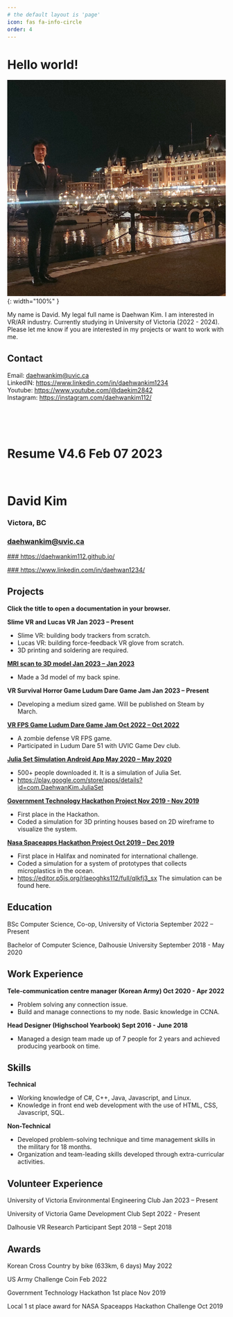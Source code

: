 ```yaml
---
# the default layout is 'page'
icon: fas fa-info-circle
order: 4
---
```

# Hello world!
![Desktop View](/assets/images/about/image1.png){: width="100%" }

My name is David. My legal full name is Daehwan Kim. I am interested in VR/AR industry. Currently studying in University of Victoria (2022 - 2024). Please let me know if you are interested in my projects or want to work with me.

## Contact

Email: daehwankim@uvic.ca <br />
LinkedIN: <a href="https://www.linkedin.com/in/daehwan1234/">https://www.linkedin.com/in/daehwankim1234</a> <br />
Youtube: <a href="https://www.youtube.com/@daekim2842">https://www.youtube.com/@daekim2842</a> <br />
Instagram: <a href="https://instagram.com/daehwankim112/">https://instagram.com/daehwankim112/</a> <br />

<br />
<br />
<br />

# Resume V4.6 Feb 07 2023

<br />


# David Kim

###  Victora, BC

### daehwankim@uvic.ca

<a href="https://daehwankim112.github.io/"> ### https://daehwankim112.github.io/ </a>

<a href="https://www.linkedin.com/in/daehwan1234/"> ### https://www.linkedin.com/in/daehwan1234/ </a>

## Projects

**Click the title to open a documentation in your browser.**

**Slime VR and Lucas VR Jan 2023 – Present**

- Slime VR: building body trackers from scratch.
- Lucas VR: building force-feedback VR glove from scratch.
- 3D printing and soldering are required.

<a href="https://daehwankim112.github.io/posts/mri-to-3d-model/"> **MRI scan to 3D model Jan 2023 – Jan 2023** </a>

- Made a 3d model of my back spine.

**VR Survival Horror Game Ludum Dare Game Jam Jan 2023 – Present**

- Developing a medium sized game. Will be published on Steam by March.

<a href="https://daehwankim112.github.io/posts/ludumdare-game-jam/"> **VR FPS Game Ludum Dare Game Jam Oct 2022 – Oct 2022** </a>

- A zombie defense VR FPS game.
- Participated in Ludum Dare 51 with UVIC Game Dev club.

<a href="https://daehwankim112.github.io/posts/julia-set-android-app/"> **Julia Set Simulation Android App May 2020 – May 2020** </a>

- 500+ people downloaded it. It is a simulation of Julia Set.
- <a href="https://play.google.com/store/apps/details?id=com.DaehwanKim.JuliaSet"> https://play.google.com/store/apps/details?id=com.DaehwanKim.JuliaSet

<a href="https://daehwankim112.github.io/posts/government-technology-hackathon/"> **Government Technology Hackathon Project Nov 2019 - Nov 2019** </a>

- First place in the Hackathon.
- Coded a simulation for 3D printing houses based on 2D wireframe to visualize the system.

<a href="https://daehwankim112.github.io/posts/nasa-hackathon/"> **Nasa Spaceapps Hackathon Project Oct 2019 – Dec 2019** </a>

- First place in Halifax and nominated for international challenge.
- Coded a simulation for a system of prototypes that collects microplastics in the ocean.
- <a href="https://editor.p5js.org/rlaeoghks112/full/qIkfj3_sx"> https://editor.p5js.org/rlaeoghks112/full/qIkfj3_sx </a> The simulation can be found here.


## Education

BSc Computer Science, Co-op, University of Victoria September 2022 – Present

Bachelor of Computer Science, Dalhousie University September 2018 - May 2020

## Work Experience

**Tele-communication centre manager (Korean Army) Oct 2020 - Apr 2022**

- Problem solving any connection issue.
- Build and manage connections to my node. Basic knowledge in CCNA.

**Head Designer (Highschool Yearbook) Sept 2016 - June 2018**

- Managed a design team made up of 7 people for 2 years and achieved producing yearbook on
    time.

## Skills

**Technical**

- Working knowledge of C#, C++, Java, Javascript, and Linux.
- Knowledge in front end web development with the use of HTML, CSS, Javascript, SQL.

**Non-Technical**

- Developed problem-solving technique and time management skills in the military for 18 months.
- Organization and team-leading skills developed through extra-curricular activities.

## Volunteer Experience

University of Victoria Environmental Engineering Club Jan 2023 – Present

University of Victoria Game Development Club Sept 2022 - Present

Dalhousie VR Research Participant Sept 2018 – Sept 2018

## Awards

Korean Cross Country by bike (633km, 6 days) May 2022

US Army Challenge Coin Feb 2022

Government Technology Hackathon 1st place Nov 2019

Local 1 st place award for NASA Spaceapps Hackathon Challenge Oct 2019


